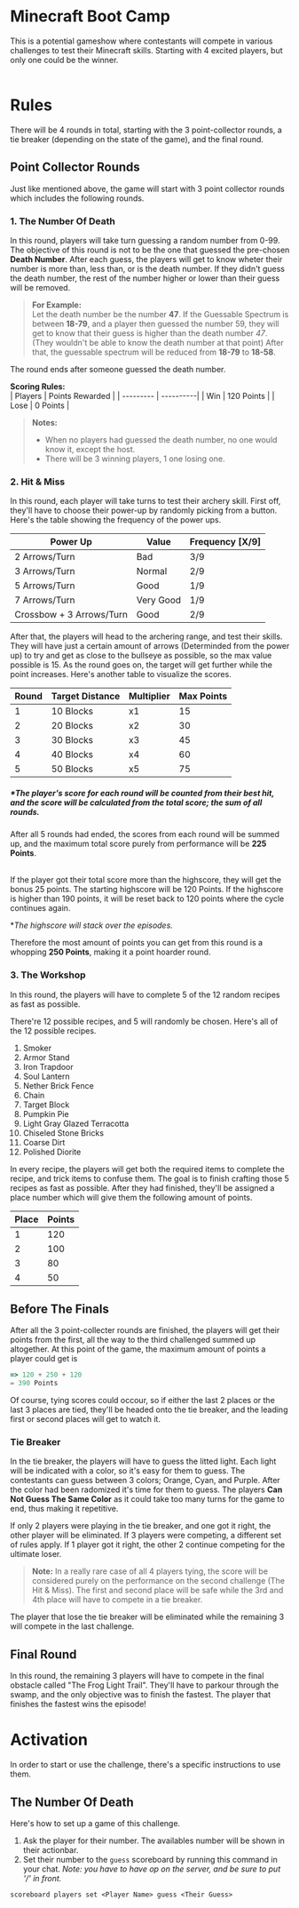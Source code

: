 # **Minecraft Boot Camp**

This is a potential gameshow where contestants will compete in various challenges to test their Minecraft skills. Starting with 4 excited players, but only one could be the winner.
<br><br>

# Rules
There will be 4 rounds in total, starting with the 3 point-collector rounds, a tie breaker (depending on the state of the game), and the final round.

## Point Collector Rounds
Just like mentioned above, the game will start with 3 point collector rounds which includes the following rounds.

### 1. The Number Of Death
In this round, players will take turn guessing a random number from 0-99. The objective of this round is not to be the one that guessed the pre-chosen **Death Number**. After each guess, the players will get to know wheter their number is more than, less than, or is the death number. If they didn't guess the death number, the rest of the number higher or lower than their guess will be removed.

>**For Example:**<br>
Let the death number be the number **47**. If the Guessable Spectrum is between **18-79**, and a player then guessed the number 59, they will get to know that their guess is higher than the death number *47*. (They wouldn't be able to know the death number at that point) After that, the guessable spectrum will be reduced from **18-79** to **18-58**.

The round ends after someone guessed the death number.

**Scoring Rules:**<br>
| Players | Points Rewarded |
| --------- | ----------|
| Win | 120 Points |
| Lose | 0 Points |

>**Notes:**<br>
>- When no players had guessed the death number, no one would know it, except the host.
>- There will be 3 winning players, 1 one losing one.

### 2. Hit & Miss
In this round, each player will take turns to test their archery skill. First off, they'll have to choose their power-up by randomly picking from a button. Here's the table showing the frequency of the power ups.

| Power Up | Value | Frequency [X/9] |
| -------- | ----- | --------------- |
| 2 Arrows/Turn | Bad | 3/9 |
| 3 Arrows/Turn | Normal | 2/9 |
| 5 Arrows/Turn | Good | 1/9 |
| 7 Arrows/Turn | Very Good | 1/9 |
| Crossbow + 3 Arrows/Turn | Good | 2/9 |

After that, the players will head to the archering range, and test their skills. They will have just a certain amount of arrows (Determinded from the power up) to try and get as close to the bullseye as possible, so the max value possible is 15. As the round goes on, the target will get further while the point increases. Here's another table to visualize the scores.

| Round | Target Distance | Multiplier | Max Points |
| --- | ----------- | --------- | ------- |
| 1 | 10 Blocks | x1 | 15 |
| 2 | 20 Blocks | x2 | 30 |
| 3 | 30 Blocks | x3 | 45 |
| 4 | 40 Blocks | x4 | 60 |
| 5 | 50 Blocks | x5 | 75 |

##### \**The player's score for each round will be counted from their best hit, and the score will be calculated from the total score; the sum of all rounds.*

After all 5 rounds had ended, the scores from each round will be summed up, and the maximum total score purely from performance will be **225 Points**.

<br>
If the player got their total score more than the highscore, they will get the bonus 25 points. The starting highscore will be 120 Points. If the highscore is higher than 190 points, it will be reset back to 120 points where the cycle continues again. 

\**The highscore will stack over the episodes.*

Therefore the most amount of points you can get from this round is a whopping **250 Points**, making it a point hoarder round.

### 3. The Workshop

In this round, the players will have to complete 5 of the 12 random recipes as fast as possible. <br>

There're 12 possible recipes, and 5 will randomly be chosen. Here's all of the 12 possible recipes.

1. Smoker
2. Armor Stand
3. Iron Trapdoor
4. Soul Lantern
5. Nether Brick Fence
6. Chain
7. Target Block
8. Pumpkin Pie
9. Light Gray Glazed Terracotta
10. Chiseled Stone Bricks
11. Coarse Dirt
12. Polished Diorite

In every recipe, the players will get both the required items to complete the recipe, and trick items to confuse them. The goal is to finish crafting those 5 recipes as fast as possible. After they had finished, they'll be assigned a place number which will give them the following amount of points.

| Place | Points |
| ----- | ------ |
| 1 | 120 |
| 2 | 100 |
| 3 | 80 |
| 4 | 50 |

## Before The Finals
After all the 3 point-collecter rounds are finished, the players will get their points from the first, all the way to the third challenged summed up altogether. At this point of the game, the maximum amount of points a player could get is 
```js
=> 120 + 250 + 120
= 390 Points
```
Of course, tying scores could occour, so if either the last 2 places or the last 3 places are tied, they'll be headed onto the tie breaker, and the leading first or second places will get to watch it.

### Tie Breaker
In the tie breaker, the players will have to guess the litted light. Each light will be indicated with a color, so it's easy for them to guess. The contestants can guess between 3 colors; Orange, Cyan, and Purple. After the color had been radomized it's time for them to guess. The players **Can Not Guess The Same Color** as it could take too many turns for the game to end, thus making it repetitive.

If only 2 players were playing in the tie breaker, and one got it right, the other player will be eliminated. If 3 players were competing, a different set of rules apply. If 1 player got it right, the other 2 continue competing for the ultimate loser.

>**Note:**
>In a really rare case of all 4 players tying, the score will be considered purely on the performance on the second challenge (The Hit & Miss). The first and second place will be safe while the 3rd and 4th place will have to compete in a tie breaker.

The player that lose the tie breaker will be eliminated while the remaining 3 will compete in the last challenge.

## Final Round

In this round, the remaining 3 players will have to compete in the final obstacle called "The Frog Light Trail". They'll have to parkour through the swamp, and the only objective was to finish the fastest. The player that finishes the fastest wins the episode!

# Activation
In order to start or use the challenge, there's a specific instructions to use them.
## The Number Of Death
Here's how to set up a game of this challenge.
1. Ask the player for their number. The availables number will be shown in their actionbar.
2. Set their number to the `guess` scoreboard by running this command in your chat. *Note: you have to have op on the server, and be sure to put '/' in front.*
```mcfunction
scoreboard players set <Player Name> guess <Their Guess>
```